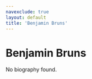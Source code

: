 ```yaml
---
navexclude: true
layout: default
title: 'Benjamin Bruns'
---
```


# Benjamin Bruns

No biography found.